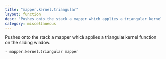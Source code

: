 ```yaml
---
title: "mapper.kernel.triangular"
layout: function
desc: "Pushes onto the stack a mapper which applies a triangular kernel function on the sliding window."
category: miscellaneous
---
```


Pushes onto the stack a mapper which applies a triangular kernel function on the sliding window.

```
- mapper.kernel.triangular mapper
```
